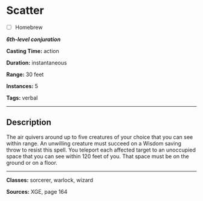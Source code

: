 # Scatter

- [ ] Homebrew

***6th-level conjuration***

**Casting Time:** action

**Duration:** instantaneous

**Range:** 30 feet

**Instances:** 5

**Tags:** verbal

---

## Description
The air quivers around up to five creatures of your choice that you can see within range. An unwilling creature must succeed on a Wisdom saving throw to resist this spell. You teleport each affected target to an unoccupied space that you can see within 120 feet of you. That space must be on the ground or on a floor.

---

**Classes:** sorcerer, warlock, wizard

**Sources:** XGE, page 164
